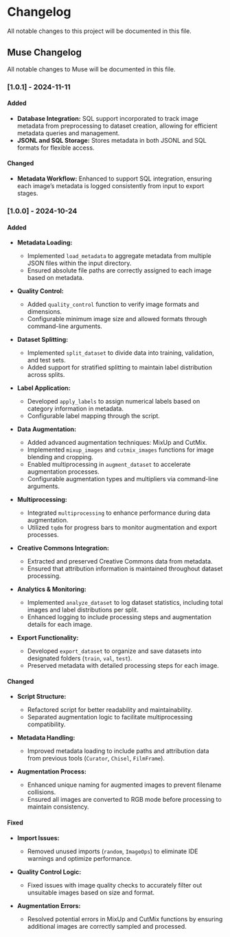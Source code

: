 # Changelog

All notable changes to this project will be documented in this file.

## Muse Changelog

All notable changes to Muse will be documented in this file.

### [1.0.1] - 2024-11-11

#### Added
- **Database Integration:** SQL support incorporated to track image metadata from preprocessing to dataset creation, allowing for efficient metadata queries and management.
- **JSONL and SQL Storage:** Stores metadata in both JSONL and SQL formats for flexible access.

#### Changed
- **Metadata Workflow:** Enhanced to support SQL integration, ensuring each image’s metadata is logged consistently from input to export stages.

### [1.0.0] - 2024-10-24

#### Added
- **Metadata Loading:**
  - Implemented `load_metadata` to aggregate metadata from multiple JSON files within the input directory.
  - Ensured absolute file paths are correctly assigned to each image based on metadata.

- **Quality Control:**
  - Added `quality_control` function to verify image formats and dimensions.
  - Configurable minimum image size and allowed formats through command-line arguments.

- **Dataset Splitting:**
  - Implemented `split_dataset` to divide data into training, validation, and test sets.
  - Added support for stratified splitting to maintain label distribution across splits.

- **Label Application:**
  - Developed `apply_labels` to assign numerical labels based on category information in metadata.
  - Configurable label mapping through the script.

- **Data Augmentation:**
  - Added advanced augmentation techniques: MixUp and CutMix.
  - Implemented `mixup_images` and `cutmix_images` functions for image blending and cropping.
  - Enabled multiprocessing in `augment_dataset` to accelerate augmentation processes.
  - Configurable augmentation types and multipliers via command-line arguments.

- **Multiprocessing:**
  - Integrated `multiprocessing` to enhance performance during data augmentation.
  - Utilized `tqdm` for progress bars to monitor augmentation and export processes.

- **Creative Commons Integration:**
  - Extracted and preserved Creative Commons data from metadata.
  - Ensured that attribution information is maintained throughout dataset processing.

- **Analytics & Monitoring:**
  - Implemented `analyze_dataset` to log dataset statistics, including total images and label distributions per split.
  - Enhanced logging to include processing steps and augmentation details for each image.

- **Export Functionality:**
  - Developed `export_dataset` to organize and save datasets into designated folders (`train`, `val`, `test`).
  - Preserved metadata with detailed processing steps for each image.

#### Changed
- **Script Structure:**
  - Refactored script for better readability and maintainability.
  - Separated augmentation logic to facilitate multiprocessing compatibility.

- **Metadata Handling:**
  - Improved metadata loading to include paths and attribution data from previous tools (`Curator`, `Chisel`, `FilmFrame`).

- **Augmentation Process:**
  - Enhanced unique naming for augmented images to prevent filename collisions.
  - Ensured all images are converted to RGB mode before processing to maintain consistency.

#### Fixed
- **Import Issues:**
  - Removed unused imports (`random`, `ImageOps`) to eliminate IDE warnings and optimize performance.

- **Quality Control Logic:**
  - Fixed issues with image quality checks to accurately filter out unsuitable images based on size and format.

- **Augmentation Errors:**
  - Resolved potential errors in MixUp and CutMix functions by ensuring additional images are correctly sampled and processed.
